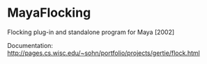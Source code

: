 MayaFlocking
============

Flocking plug-in and standalone program for Maya [2002]

Documentation: http://pages.cs.wisc.edu/~sohn/portfolio/projects/gertie/flock.html
